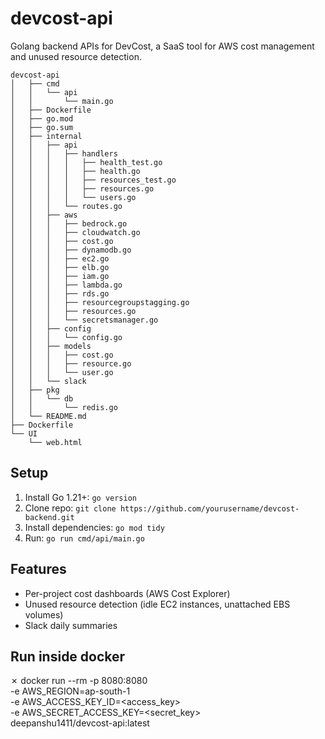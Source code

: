 # devcost-api
Golang backend APIs for DevCost, a SaaS tool for AWS cost management and unused resource detection.

```plaintext
devcost-api
│   ├── cmd
│   │   └── api
│   │       └── main.go
│   ├── Dockerfile
│   ├── go.mod
│   ├── go.sum
│   ├── internal
│   │   ├── api
│   │   │   ├── handlers
│   │   │   │   ├── health_test.go
│   │   │   │   ├── health.go
│   │   │   │   ├── resources_test.go
│   │   │   │   ├── resources.go
│   │   │   │   └── users.go
│   │   │   └── routes.go
│   │   ├── aws
│   │   │   ├── bedrock.go
│   │   │   ├── cloudwatch.go
│   │   │   ├── cost.go
│   │   │   ├── dynamodb.go
│   │   │   ├── ec2.go
│   │   │   ├── elb.go
│   │   │   ├── iam.go
│   │   │   ├── lambda.go
│   │   │   ├── rds.go
│   │   │   ├── resourcegroupstagging.go
│   │   │   ├── resources.go
│   │   │   └── secretsmanager.go
│   │   ├── config
│   │   │   └── config.go
│   │   ├── models
│   │   │   ├── cost.go
│   │   │   ├── resource.go
│   │   │   └── user.go
│   │   └── slack
│   ├── pkg
│   │   └── db
│   │       └── redis.go
│   └── README.md
├── Dockerfile
└── UI
    └── web.html
```


## Setup
1. Install Go 1.21+: `go version`
2. Clone repo: `git clone https://github.com/yourusername/devcost-backend.git`
3. Install dependencies: `go mod tidy`
4. Run: `go run cmd/api/main.go`

## Features
- Per-project cost dashboards (AWS Cost Explorer)
- Unused resource detection (idle EC2 instances, unattached EBS volumes)
- Slack daily summaries

## Run inside docker
 ✗ docker run --rm -p 8080:8080 \
  -e AWS_REGION=ap-south-1 \
  -e AWS_ACCESS_KEY_ID=<access_key> \
  -e AWS_SECRET_ACCESS_KEY=<secret_key> \
  deepanshu1411/devcost-api:latest
